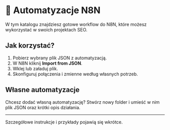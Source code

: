 # 🤖 Automatyzacje N8N

W tym katalogu znajdziesz gotowe workflow do N8N, które możesz wykorzystać w swoich projektach SEO.

## Jak korzystać?

1. Pobierz wybrany plik JSON z automatyzacją.
2. W N8N kliknij **Import from JSON**.
3. Wklej lub załaduj plik.
4. Skonfiguruj połączenia i zmienne według własnych potrzeb.

## Własne automatyzacje

Chcesz dodać własną automatyzację? Stwórz nowy folder i umieść w nim plik JSON oraz krótki opis działania.

---

Szczegółowe instrukcje i przykłady pojawią się wkrótce. 